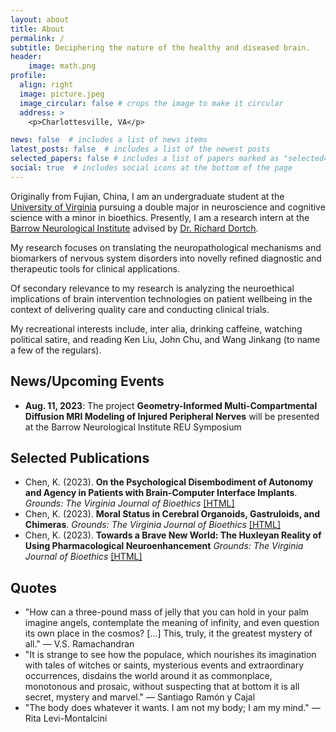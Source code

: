 ```yaml
---
layout: about
title: About
permalink: /
subtitle: Deciphering the nature of the healthy and diseased brain.
header:
    image: math.png
profile:
  align: right
  image: picture.jpeg
  image_circular: false # crops the image to make it circular
  address: >
    <p>Charlottesville, VA</p>

news: false  # includes a list of news items
latest_posts: false  # includes a list of the newest posts
selected_papers: false # includes a list of papers marked as "selected={true}"
social: true  # includes social icons at the bottom of the page
---
```


Originally from Fujian, China, I am an undergraduate student at the [University of Virginia](https://www.virginia.edu/) pursuing a double major in neuroscience and cognitive science with a minor in bioethics. Presently, I am a research intern at the [Barrow Neurological Institute](https://www.barrowneuro.org/) advised by [Dr. Richard Dortch](https://www.barrowneuro.org/person/richard-dortch-phd/).

My research focuses on translating the neuropathological mechanisms and biomarkers of nervous system disorders into novelly refined diagnostic and therapeutic tools for clinical applications.

Of secondary relevance to my research is analyzing the neuroethical implications of brain intervention technologies on patient wellbeing in the context of delivering quality care and conducting clinical trials.

My recreational interests include, inter alia, drinking caffeine, watching political satire, and reading Ken Liu, John Chu, and Wang Jinkang (to name a few of the regulars).


## News/Upcoming Events
* **Aug. 11, 2023**: The project **Geometry-Informed Multi-Compartmental Diffusion MRI Modeling of Injured Peripheral Nerves** will be presented at the Barrow Neurological Institute REU Symposium

## Selected Publications
* Chen, K. (2023). **On the Psychological Disembodiment of Autonomy and Agency in Patients with Brain-Computer Interface Implants**. *Grounds: The Virginia Journal of Bioethics* [[HTML]](http://www.vabioethics.com/content/2023/5/2/on-the-psychological-disembodiment-of-autonomy-and-agency-in-patients-with-brain-computer-interface-implants)
* Chen, K. (2023). **Moral Status in Cerebral Organoids, Gastruloids, and Chimeras**. *Grounds: The Virginia Journal of Bioethics* [[HTML]](http://www.vabioethics.com/content/2023/3/15/moral-status-in-cerebral-organoids-gatruloids-and-chimeras)
* Chen, K. (2023). **Towards a Brave New World: The Huxleyan Reality of Using Pharmacological Neuroenhancement** *Grounds: The Virginia Journal of Bioethics* [[HTML]](http://www.vabioethics.com/content/2023/1/12/towards-a-brave-new-world-the-huxleyan-reality-of-using-pharmocological-neuroenhancement)

## Quotes
* "How can a three-pound mass of jelly that you can hold in your palm imagine angels, contemplate the meaning of infinity, and even question its own place in the cosmos? [...] This, truly, it the greatest mystery of all." ― V.S. Ramachandran
* "It is strange to see how the populace, which nourishes its imagination with tales of witches or saints, mysterious events and extraordinary occurrences, disdains the world around it as commonplace, monotonous and prosaic, without suspecting that at bottom it is all secret, mystery and marvel." ― Santiago Ramón y Cajal
* "The body does whatever it wants. I am not my body; I am my mind." ― Rita Levi-Montalcini
